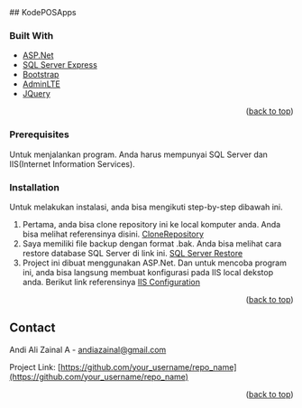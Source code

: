 <div id="top"></div>
## KodePOSApps


### Built With

* [ASP.Net](https://dotnet.microsoft.com/en-us/apps/aspnet)
* [SQL Server Express](https://dotnet.microsoft.com/en-us/apps/aspnet)
* [Bootstrap](https://getbootstrap.com)
* [AdminLTE](https://adminlte.io/)
* [JQuery](https://jquery.com)

<p align="right">(<a href="#top">back to top</a>)</p>


### Prerequisites

Untuk menjalankan program. 
Anda harus mempunyai SQL Server dan IIS(Internet Information Services).


### Installation

Untuk melakukan instalasi, anda bisa mengikuti step-by-step dibawah ini.

1. Pertama, anda bisa clone repository ini ke local komputer anda. Anda bisa melihat referensinya disini. [CloneRepository](https://docs.github.com/en/desktop/contributing-and-collaborating-using-github-desktop/adding-and-cloning-repositories/cloning-and-forking-repositories-from-github-desktop)
2. Saya memiliki file backup dengan format .bak. Anda bisa melihat cara restore database SQL Server di link ini. [SQL Server Restore](https://sqlbackupandftp.com/blog/restore-database-backup)
3. Project ini dibuat menggunakan ASP.Net. Dan untuk mencoba program ini, anda bisa langsung membuat konfigurasi pada IIS local dekstop anda. Berikut link referensinya [IIS Configuration](https://www.compilemode.com/2018/02/hosting-asp-net-mvc-application-on-iis.html)

<p align="right">(<a href="#top">back to top</a>)</p>


<!-- CONTACT -->
## Contact

Andi Ali Zainal A - andiazainal@gmail.com

Project Link: [https://github.com/your_username/repo_name](https://github.com/your_username/repo_name)

<p align="right">(<a href="#top">back to top</a>)</p>
